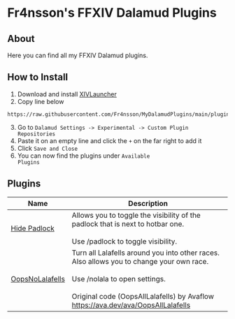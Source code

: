 # Fr4nsson's FFXIV Dalamud Plugins

## About
Here you can find all my FFXIV Dalamud plugins.

## How to Install
1. Download and install [XIVLauncher](https://goatcorp.github.io/)
2. Copy line below
```
https://raw.githubusercontent.com/Fr4nsson/MyDalamudPlugins/main/pluginmaster.json
```
3. Go to <code>Dalamud Settings -> Experimental -> Custom Plugin Repositories</code>
4. Paste it on an empty line and click the <code>+</code> on the far right to add it
5. Click <code>Save and Close</code>
6. You can now find the plugins under <code>Available Plugins</code>

## Plugins
| Name | Description |
|---------------|-----------------|
| [Hide Padlock](https://github.com/Fr4nsson/MyDalamudPlugins/tree/main/src/HidePadlock) | Allows you to toggle the visibility of the padlock that is next to hotbar one.<br><br>Use /padlock to toggle visibility. |
| [OopsNoLalafells](https://github.com/Fr4nsson/MyDalamudPlugins/tree/main/src/OopsNoLalafells) | Turn all Lalafells around you into other races. Also allows you to change your own race.<br><br>Use /nolala to open settings.<br><br>Original code (OopsAllLalafells) by Avaflow<br>https://ava.dev/ava/OopsAllLalafells |

